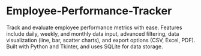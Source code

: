 # Employee-Performance-Tracker
Track and evaluate employee performance metrics with ease. Features include daily, weekly, and monthly data input, advanced filtering, data visualization (line, bar, scatter charts), and export options (CSV, Excel, PDF). Built with Python and Tkinter, and uses SQLite for data storage.

